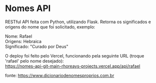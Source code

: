 # Nomes API
RESTful API feita com Python, utilizando Flask.
Retorna os significados e origens do nome que foi solicitado, exemplo:

Nome: Rafael   
Origens: Hebraica   
Significado: "Curado por Deus"

O deploy foi feito pelo Vercel, funcionando pela seguinte URL (troque 'rafael' pelo nome desejado):   
https://nomes-api-git-main-rhoreays-projects.vercel.app/api/rafael


fonte: https://www.dicionariodenomesproprios.com.br
